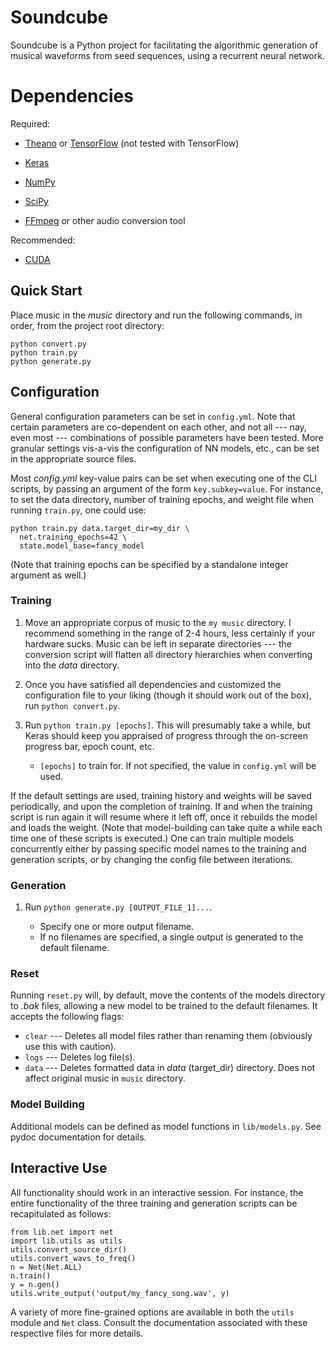 # Soundcube

Soundcube is a Python project for facilitating the algorithmic generation of musical waveforms from seed sequences, using a recurrent neural network.

# Dependencies

Required:

- [Theano](http://deeplearning.net/software/theano/) or [TensorFlow](https://tensorflow.com/) (not tested with TensorFlow)

- [Keras](http://keras.io/)

- [NumPy](http://www.numpy.org/)

- [SciPy](https://www.scipy.org/)

- [FFmpeg](https://ffmpeg.org/) or other audio conversion tool

Recommended:

- [CUDA](https://developer.nvidia.com/cuda-downloads)

## Quick Start

Place music in the _music_ directory and run the following commands, in order, from the project root directory:

    python convert.py
    python train.py
    python generate.py

## Configuration

General configuration parameters can be set in `config.yml`. Note that certain parameters are co-dependent on each other, and not all --- nay, even most --- combinations of possible parameters have been tested. More granular settings vis-a-vis the configuration of NN models, etc., can be set in the appropriate source files.

Most _config.yml_ key-value pairs can be set when executing one of the CLI scripts, by passing an argument of the form `key.subkey=value`. For instance, to set the data directory, number of training epochs, and weight file when running `train.py`, one could use:

    python train.py data.target_dir=my_dir \
      net.training_epochs=42 \
      state.model_base=fancy_model

(Note that training epochs can be specified by a standalone integer argument as well.)

### Training

1. Move an appropriate corpus of music to the `my music` directory. I recommend something in the range of 2-4 hours, less certainly if your hardware sucks. Music can be left in separate directories --- the conversion script will flatten all directory hierarchies when converting into the _data_ directory.

2. Once you have satisfied all dependencies and customized the configuration file to your liking (though it should work out of the box), run `python convert.py`.

3. Run `python train.py [epochs]`.  This will presumably take a while, but Keras should keep you appraised of progress through the on-screen progress bar, epoch count, etc.

    - `[epochs]` to train for. If not specified, the value in `config.yml` will be used.

If the default settings are used, training history and weights will be saved periodically, and upon the completion of training. If and when the training script is run again it will resume where it left off, once it rebuilds the model and loads the weight. (Note that model-building can take quite a while each time one of these scripts is executed.) One can train multiple models concurrently either by passing specific model names to the training and generation scripts, or by changing the config file between iterations.

### Generation

1. Run `python generate.py [OUTPUT_FILE_1]...`.

    - Specify one or more output filename.
    - If no filenames are specified, a single output is generated to the default filename.

### Reset

Running `reset.py` will, by default, move the contents of the models directory to _.bak_ files, allowing a new model to be trained to the default filenames. It accepts the following flags:

  - `clear` --- Deletes all model files rather than renaming them (obviously use this with caution).
  - `logs` --- Deletes log file(s).
  - `data` --- Deletes formatted data in _data_ (target_dir) directory. Does not affect original music in `music` directory.

### Model Building

Additional models can be defined as model functions in `lib/models.py`. See pydoc documentation for details.

## Interactive Use

All functionality should work in an interactive session. For instance, the entire functionality of the three training and generation scripts can be recapitulated as follows:

    from lib.net import net
    import lib.utils as utils
    utils.convert_source_dir()
    utils.convert_wavs_to_freq()
    n = Net(Net.ALL)
    n.train()
    y = n.gen()
    utils.write_output('output/my_fancy_song.wav', y)

A variety of more fine-grained options are available in both the `utils` module and `Net` class. Consult the documentation associated with these respective files for more details.
